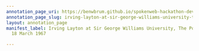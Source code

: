 ```yaml
---
annotation_page_uri: https://benwbrum.github.io/spokenweb-hackathon-development-noterms/annotations/irving-layton-at-sir-george-williams-university-the-poetry-series-18-march-1967-canvas-1-audience.json
annotation_page_slug: irving-layton-at-sir-george-williams-university-the-poetry-series-18-march-1967-canvas-1-audience
layout: annotation_page
manifest_label: Irving Layton at Sir George Williams University, The Poetry Series,
  18 March 1967

---
```

